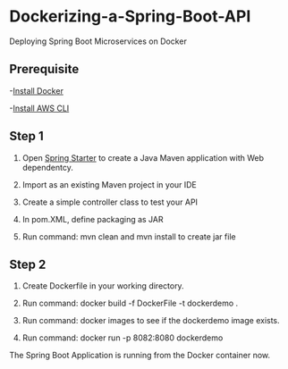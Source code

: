 # Dockerizing-a-Spring-Boot-API

Deploying Spring Boot Microservices on Docker

## Prerequisite

-[Install Docker](https://docs.docker.com/install/)

-[Install AWS CLI](https://docs.aws.amazon.com/cli/latest/userguide/cli-chap-install.html)

## Step 1

1. Open [Spring Starter](https://start.spring.io) to create a Java Maven application with Web dependentcy.

2. Import as an existing Maven project in your IDE

3. Create a simple controller class to test your API

4. In pom.XML, define packaging as JAR

5. Run command: mvn clean and mvn install to create jar file

## Step 2

1. Create Dockerfile in your working directory.

2. Run command: docker build -f DockerFile -t dockerdemo .

3. Run command: docker images to see if the dockerdemo image exists.

4. Run command: docker run -p 8082:8080 dockerdemo

The Spring Boot Application is running from the Docker container now.
